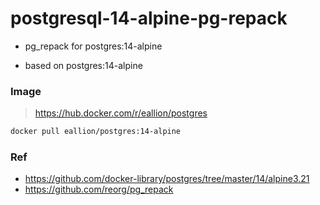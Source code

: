 # postgresql-14-alpine-pg-repack

- pg_repack for postgres:14-alpine

- based on postgres:14-alpine

### Image

> https://hub.docker.com/r/eallion/postgres

```bash
docker pull eallion/postgres:14-alpine
```

### Ref

- https://github.com/docker-library/postgres/tree/master/14/alpine3.21
- https://github.com/reorg/pg_repack
